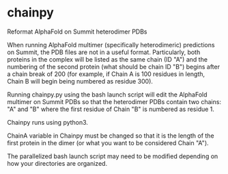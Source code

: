 # chainpy
Reformat AlphaFold on Summit heterodimer PDBs


When running AlphaFold multimer (specifically heterodimeric) predictions on Summit, the PDB files are not in a useful format. Particularly, both proteins in the complex will be listed as the same chain (ID "A") and the numbering of the second protein (what should be chain ID "B") begins after a chain break of 200 (for example, if Chain A is 100 residues in length, Chain B will begin being numbered as residue 300).

Running chainpy.py using the bash launch script will edit the AlphaFold multimer on Summit PDBs so that the heterodimer PDBs contain two chains: "A" and "B" where the first residue of Chain "B" is numbered as residue 1.

Chainpy runs using python3.

ChainA variable in Chainpy must be changed so that it is the length of the first protein in the dimer (or what you want to be considered Chain "A").

The parallelized bash launch script may need to be modified depending on how your directories are organized.
